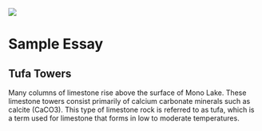 <param ve-config 
       title="Girl with a Pearl Earring"
       author="JSTOR Labs team"
       banner="https://iiif.juncture-digital.org/banner/?url=https://upload.wikimedia.org/wikipedia/commons/4/47/Bartholomeus_Johannes_van_Hove%2C_Het_Mauritshuis_te_Den_Haag.jpg" 
       layout="vertical">

<a href="https://juncture-digital.org"><img src="https://juncture-digital.org/images/ve-button.png"></a>

# Sample Essay

## Tufa Towers
Many columns of limestone rise above the surface of Mono Lake. These limestone towers consist primarily of calcium carbonate minerals such as calcite (CaCO3). This type of limestone rock is referred to as tufa, which is a term used for limestone that forms in low to moderate temperatures.
<param ve-image 
       label="Limestone towers at Mono Lake" 
       description="Tufa Towers" 
       license="public domain" 
       background="#32a852" 
       url="https://upload.wikimedia.org/wikipedia/commons/9/95/Limestone_towers_at_Mono_Lake%2C_California.jpg">
